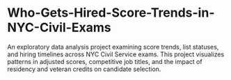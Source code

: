 # Who-Gets-Hired-Score-Trends-in-NYC-Civil-Exams
An exploratory data analysis project examining score trends, list statuses, and hiring timelines across NYC Civil Service exams. This project visualizes patterns in adjusted scores, competitive job titles, and the impact of residency and veteran credits on candidate selection.
